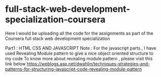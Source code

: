 # full-stack-web-development-specialization-coursera

Here I would be uploading all the code for the assignments as part of the Coursera full stack web development specialization

Part1 : HTML CSS AND JAVASCRIPT
Note : For the javascript parts , I have used Revealing Module pattern to give a nice object oriented structure to my code
To know more about revealing module pattern , please visit this link below
https://weblogs.asp.net/dwahlin/techniques-strategies-and-patterns-for-structuring-javascript-code-revealing-module-pattern
